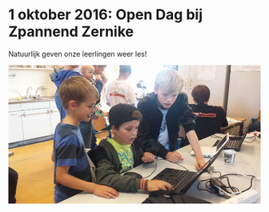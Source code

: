 # 1 oktober 2016: Open Dag bij Zpannend Zernike

Natuurlijk geven onze leerlingen weer les!

![Open Dag](Fotos/20161001_1.jpg)

